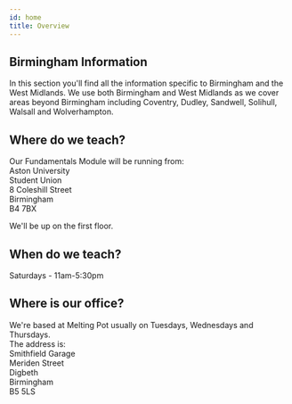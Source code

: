 ```yaml
---
id: home
title: Overview
---
```


## Birmingham Information

In this section you'll find all the information specific to Birmingham and the West Midlands. We use both Birmingham and West Midlands as we cover areas beyond Birmingham including Coventry, Dudley, Sandwell, Solihull, Walsall and Wolverhampton.

## Where do we teach?

Our Fundamentals Module will be running from:<br>
Aston University<br>
Student Union<br>
8 Coleshill Street<br>
Birmingham<br>
B4 7BX

We'll be up on the first floor.

## When do we teach?

Saturdays - 11am-5:30pm

## Where is our office?

We're based at Melting Pot usually on Tuesdays, Wednesdays and Thursdays.<br>
The address is:<br>
Smithfield Garage<br>
Meriden Street<br>
Digbeth<br>
Birmingham<br>
B5 5LS

